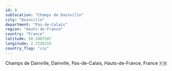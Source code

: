 ```yaml
---
id: 8
sublocation: "Champs de Dainville"
city: "Dainville"
department: "Pas-de-Calais"
region: "Hauts-de-France"
country: "France"
latitude: 50.2807587
longitude: 2.7226155
country_flag: "🇫🇷"
---
```

Champs de Dainville, Dainville, Pas-de-Calais, Hauts-de-France, France 🇫🇷